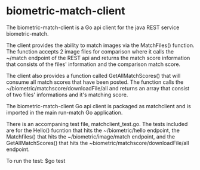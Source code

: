 # biometric-match-client

The biometric-match-client is a Go api client for the java REST service biometric-match.

The client provides the ability to match images via the MatchFiles() function.  The function accepts 2 image files for comparison where it calls the ~/match endpoint of the REST api and returns the match score information that consists of the files' information and the comparison match score.

The client also provides a function called GetAllMatchScores() that will consume all match scores that have been posted.  The function calls the ~/biometric/matchscore/downloadFile/all and returns an array that consist of two files' informations and it's matching score.

The biometric-match-client Go api client is packaged as matchclient and is imported in the main run-match Go application.

There is an accompaning test file, matchclient_test.go.  The tests included are for the Hello() fucntion that hits the ~/biometric/hello endpoint, the Matchfiles() that hits the ~/biometric/image/match endpoint, and the GetAllMatchScores() that hits the ~biometric/matchscore/downloadFile/all endpoint.

To run the test: $go test
